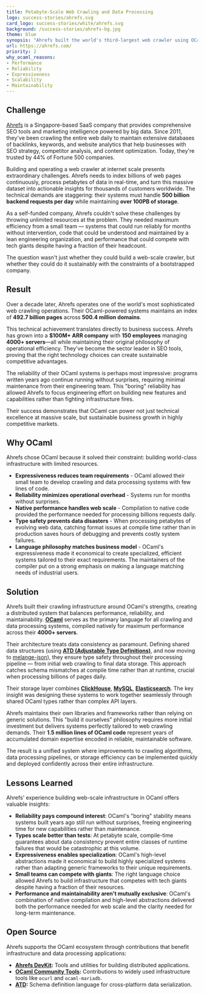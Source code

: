 ```yaml
---
title: Petabyte-Scale Web Crawling and Data Processing
logo: success-stories/ahrefs.svg
card_logo: success-stories/white/ahrefs.svg
background: /success-stories/ahrefs-bg.jpg
theme: blue
synopsis: "Ahrefs built the world's third-largest web crawler using OCaml, indexing petabytes of web data with a lean, efficient team."
url: https://ahrefs.com/
priority: 2
why_ocaml_reasons:
- Performance
- Reliability
- Expressiveness
- Scalability
- Maintainability
---
```


## Challenge

[Ahrefs](https://ahrefs.com/) is a Singapore-based SaaS company that provides comprehensive SEO tools and marketing intelligence powered by big data. Since 2011, they've been crawling the entire web daily to maintain extensive databases of backlinks, keywords, and website analytics that help businesses with SEO strategy, competitor analysis, and content optimization. Today, they're trusted by 44% of Fortune 500 companies.

Building and operating a web crawler at internet scale presents extraordinary challenges. Ahrefs needs to index billions of web pages continuously, process petabytes of data in real-time, and turn this massive dataset into actionable insights for thousands of customers worldwide. The technical demands are staggering: their systems must handle **500 billion backend requests per day** while maintaining **over 100PB of storage**.

As a self-funded company, Ahrefs couldn't solve these challenges by throwing unlimited resources at the problem. They needed maximum efficiency from a small team — systems that could run reliably for months without intervention, code that could be understood and maintained by a lean engineering organization, and performance that could compete with tech giants despite having a fraction of their headcount.

The question wasn't just whether they could build a web-scale crawler, but whether they could do it sustainably with the constraints of a bootstrapped company.

## Result

Over a decade later, Ahrefs operates one of the world's most sophisticated web crawling operations. Their OCaml-powered systems maintains an index of **492.7 billion pages** across **500.4 million domains**.

This technical achievement translates directly to business success. Ahrefs has grown into a **$100M+ ARR company** with **150 employees** managing **4000+ servers**—all while maintaining their original philosophy of operational efficiency. They've become the sector leader in SEO tools, proving that the right technology choices can create sustainable competitive advantages.

The reliability of their OCaml systems is perhaps most impressive: programs written years ago continue running without surprises, requiring minimal maintenance from their engineering team. This "boring" reliability has allowed Ahrefs to focus engineering effort on building new features and capabilities rather than fighting infrastructure fires.

Their success demonstrates that OCaml can power not just technical excellence at massive scale, but sustainable business growth in highly competitive markets.

## Why OCaml
Ahrefs chose OCaml because it solved their constraint: building world-class infrastructure with limited resources.

* **Expressiveness reduces team requirements** - OCaml allowed their small team to develop crawling and data processing systems with few lines of code.
* **Reliability minimizes operational overhead** - Systems run for months without surprises.
* **Native performance handles web scale** - Compilation to native code provided the performance needed for processing billions requests daily.
* **Type safety prevents data disasters** - When processing petabytes of evolving web data, catching format issues at compile time rather than in production saves hours of debugging and prevents costly system failures.
* **Language philosophy matches business model** - OCaml's expressiveness made it economical to create specialized, efficient systems tailored to their exact requirements. The maintainers of the compiler put on a strong emphasis on making a language matching needs of industrial users.

## Solution

Ahrefs built their crawling infrastructure around OCaml's strengths, creating a distributed system that balances performance, reliability, and maintainability. **[OCaml](https://ocaml.org/)** serves as the primary language for all crawling and data processing systems, compiled natively for maximum performance across their **4000+ servers**.

Their architecture treats data consistency as paramount. Defining shared data structures (using **[ATD (Adjustable Type Definitions)](https://github.com/ahrefs/atd)**, and now moving to [melange-json](https://github.com/melange-community/melange-json)), they ensure type safety throughout their processing pipeline — from initial web crawling to final data storage. This approach catches schema mismatches at compile time rather than at runtime, crucial when processing billions of pages daily.

Their storage layer combines **[ClickHouse](https://clickhouse.com/)**, **[MySQL](https://www.mysql.com/)**, **[Elasticsearch](https://www.elastic.co/)**. The key insight was designing these systems to work together seamlessly through shared OCaml types rather than complex API layers.

Ahrefs maintains their own libraries and frameworks rather than relying on generic solutions. This "build it ourselves" philosophy requires more initial investment but delivers systems perfectly tailored to web crawling demands. Their **1.5 million lines of OCaml code** represent years of accumulated domain expertise encoded in reliable, maintainable software.

The result is a unified system where improvements to crawling algorithms, data processing pipelines, or storage efficiency can be implemented quickly and deployed confidently across their entire infrastructure.

## Lessons Learned

Ahrefs' experience building web-scale infrastructure in OCaml offers valuable insights:

* **Reliability pays compound interest**: OCaml's "boring" stability means systems built years ago still run without surprises, freeing engineering time for new capabilities rather than maintenance.
* **Types scale better than tests**: At petabyte scale, compile-time guarantees about data consistency prevent entire classes of runtime failures that would be catastrophic at this volume.
* **Expressiveness enables specialization**: OCaml's high-level abstractions made it economical to build highly specialized systems rather than adapting generic frameworks to their unique requirements.
* **Small teams can compete with giants**: The right language choice allowed Ahrefs to build infrastructure that competes with tech giants despite having a fraction of their resources.
* **Performance and maintainability aren't mutually exclusive**: OCaml's combination of native compilation and high-level abstractions delivered both the performance needed for web scale and the clarity needed for long-term maintenance.

## Open Source

Ahrefs supports the OCaml ecosystem through contributions that benefit infrastructure and data processing applications:

- **[Ahrefs DevKit](https://github.com/ahrefs/devkit):** Tools and utilities for building distributed applications.
- **[OCaml Community Tools](https://github.com/ocaml-community):** Contributions to widely used infrastructure tools like `ocurl` and `ocaml-mariadb`.
- **[ATD](https://github.com/ahrefs/atd):** Schema definition language for cross-platform data serialization.
